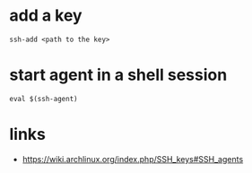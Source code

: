 # add a key

```
ssh-add <path to the key>
```
# start agent in a shell session

```
eval $(ssh-agent)
```


# links

* https://wiki.archlinux.org/index.php/SSH_keys#SSH_agents
